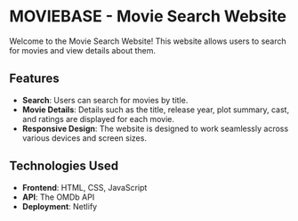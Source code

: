 # MOVIEBASE - Movie Search Website

Welcome to the Movie Search Website! This website allows users to search for movies and view details about them.

## Features

- **Search**: Users can search for movies by title.
- **Movie Details**: Details such as the title, release year, plot summary, cast, and ratings are displayed for each movie.
- **Responsive Design**: The website is designed to work seamlessly across various devices and screen sizes.

## Technologies Used

- **Frontend**: HTML, CSS, JavaScript
- **API**: The OMDb API
- **Deployment**: Netlify
